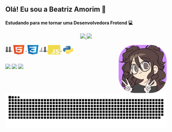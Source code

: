 ## Olá! Eu sou a Beatriz Amorim 👋 </h2>
<h4>Estudando para me tornar uma Desenvolvedora Frotend 💻</h4>
  
<div align="center">
  <a href="https://github.com/beatrizamorinn">
  <img height="180em" src="https://github-readme-stats.vercel.app/api?username=beatrizamorinn&langs_count=7&theme=dracula"/>
  <img height="180em" src="https://github-readme-stats.vercel.app/api/top-langs/?username=beatrizamorinn&layout=compact&langs_count=7&theme=dracula"/>
</div>
  
 
<div style="display: inline_block"><br>
👩‍💻
 <img align="center" alt="Bia-HTML" height="30" width="40" src="https://raw.githubusercontent.com/devicons/devicon/master/icons/html5/html5-original.svg">
  <img align="center" alt="Bia-CSS" height="30" width="40" src="https://raw.githubusercontent.com/devicons/devicon/master/icons/css3/css3-original.svg">
  / 
📖
  <img align="center" alt="Bia-Js" height="30" width="40" src="https://raw.githubusercontent.com/devicons/devicon/master/icons/javascript/javascript-plain.svg">
  <img align="center" alt="Bia-Python" height="30" width="40" src="https://raw.githubusercontent.com/devicons/devicon/master/icons/python/python-original.svg">
  <img align="right" alt="Bia-pic" height="150" style="border-radius:50px;" src="img.png">

</div>  
  
  ##
 
<div> 
  <a href="https://www.instagram.com/beatrizamorinn/" target="_blank"><img src="https://img.shields.io/badge/-Instagram-%23E4405F?style=for-the-badge&logo=instagram&logoColor=white" target="_blank"></a>
  <a href = "bia_amorinn2@hotmail.com"><img src="https://img.shields.io/badge/-Gmail-%23333?style=for-the-badge&logo=gmail&logoColor=white" target="_blank"></a>
  <a href="https://www.linkedin.com/in/beatrizamorinn/" target="_blank"><img src="https://img.shields.io/badge/-LinkedIn-%230077B5?style=for-the-badge&logo=linkedin&logoColor=white" target="_blank"></a> 
 
  ![Snake animation](https://github.com/beatrizamorinn/beatrizamorinn/blob/output/github-contribution-grid-snake.svg)
 
</div>

